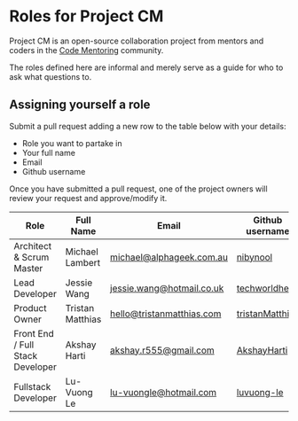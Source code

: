 # Roles for Project CM

Project CM is an open-source collaboration project from mentors and coders in the [Code Mentoring](https://www.meetup.com/Melbourne-Code-Mentoring-Web-Development-Design/) community.

The roles defined here are informal and merely serve as a guide for who to ask what questions to.

## Assigning yourself a role
Submit a pull request adding a new row to the table below with your details:
- Role you want to partake in
- Your full name
- Email
- Github username

Once you have submitted a pull request, one of the project owners will review your request and approve/modify it.

| Role | Full Name | Email | Github username |
|-|-|-|-|
| Architect & Scrum Master | Michael Lambert | michael@alphageek.com.au | [nibynool](https://github.com/nibynool) |
| Lead Developer | Jessie Wang | jessie.wang@hotmail.co.uk | [techworldhello](https://github.com/techworldhello) |
| Product Owner | Tristan Matthias | hello@tristanmatthias.com | [tristanMatthias](https://github.com/tristanMatthias) |
| Front End / Full Stack Developer | Akshay Harti | akshay.r555@gmail.com | [AkshayHarti](https://github.com/AkshayHarti) |
| Fullstack Developer | Lu-Vuong Le | lu-vuongle@hotmail.com | [luvuong-le](https://github.com/luvuong-le) |
